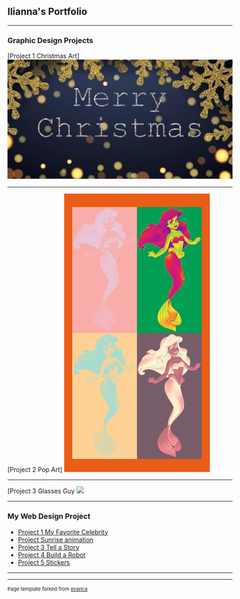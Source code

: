 ## Ilianna's Portfolio

---

### Graphic Design Projects

[Project 1 Christmas Art]
<img src="images/merry.png?raw=true"/>

---
[Project 2 Pop Art]
<img src="images/Pop Art.jpg?raw=true"/>

---
[Project 3 Glasses Guy
<img src="images/glasses-guy.jpg?raw=true"/>

---

### My Web Design Project 

- [Project 1 My Favorite Celebrity](https://trinket.io/html/e37053ec93)
- [Project Sunrise animation](https://trinket.io/html/064c9fbfe1)
- [Project 3 Tell a Story](https://trinket.io/html/b624631397)
- [Project 4 Build a Robot](https://trinket.io/html/71f3c95953)
- [Project 5 Stickers](https://trinket.io/html/fcc5303c96)

---




---
<p style="font-size:11px">Page template forked from <a href="https://github.com/evanca/quick-portfolio">evanca</a></p>
<!-- Remove above link if you don't want to attibute -->
